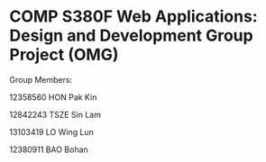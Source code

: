 # COMP S380F Web Applications: Design and Development Group Project (OMG)

Group Members:

12358560  HON Pak Kin

12842243  TSZE Sin Lam

13103419  LO Wing Lun

12380911  BAO Bohan
